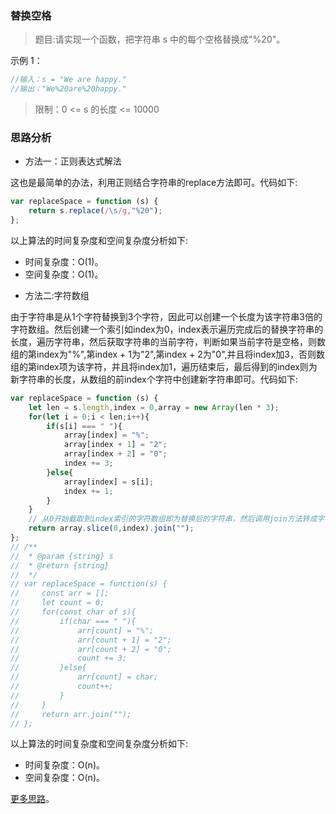 ### 替换空格

> 题目:请实现一个函数，把字符串 s 中的每个空格替换成"%20"。

示例 1：

```js
//输入：s = "We are happy."
//输出："We%20are%20happy."
```

> 限制：0 <= s 的长度 <= 10000

### 思路分析

- 方法一：正则表达式解法

这也是最简单的办法，利用正则结合字符串的replace方法即可。代码如下:

```js
var replaceSpace = function (s) {
    return s.replace(/\s/g,"%20");
};
```

以上算法的时间复杂度和空间复杂度分析如下:

* 时间复杂度：O(1)。
* 空间复杂度：O(1)。

- 方法二:字符数组

由于字符串是从1个字符替换到3个字符，因此可以创建一个长度为该字符串3倍的字符数组。然后创建一个索引如index为0，index表示遍历完成后的替换字符串的长度，遍历字符串，然后获取字符串的当前字符，判断如果当前字符是空格，则数组的第index为"%",第index + 1为"2",第index + 2为"0",并且将index加3，否则数组的第index项为该字符，并且将index加1，遍历结束后，最后得到的index则为新字符串的长度，从数组的前index个字符中创建新字符串即可。代码如下:

```js
var replaceSpace = function (s) {
    let len = s.length,index = 0,array = new Array(len * 3);
    for(let i = 0;i < len;i++){
        if(s[i] === " "){
            array[index] = "%";
            array[index + 1] = "2";
            array[index + 2] = "0";
            index += 3;
        }else{
            array[index] = s[i];
            index += 1;
        }
    }
    // 从0开始截取到index索引的字符数组即为替换后的字符串，然后调用join方法转成字符串，注意这里的参数必须是空字符串。
    return array.slice(0,index).join("");
};
// /**
//  * @param {string} s
//  * @return {string}
//  */
// var replaceSpace = function(s) {
//     const arr = [];
//     let count = 0;
//     for(const char of s){
//         if(char === " "){
//             arr[count] = "%";
//             arr[count + 1] = "2";
//             arr[count + 2] = "0";
//             count += 3;
//         }else{
//             arr[count] = char;
//             count++;
//         }
//     }
//     return arr.join("");
// };
```

以上算法的时间复杂度和空间复杂度分析如下:

* 时间复杂度：O(n)。
* 空间复杂度：O(n)。

[更多思路](https://leetcode.cn/problems/ti-huan-kong-ge-lcof/solution/mian-shi-ti-05-ti-huan-kong-ge-by-leetcode-solutio/)。